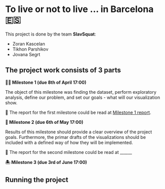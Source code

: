 # To live or not to live ... in Barcelona 🇪🇸 
This project is done by the team **SlavSquat**:

- Zoran Kascelan
- Tikhon Parshikov
- Jovana Segrt

## The project work consists of 3 parts
**💃🏻 Milestone 1 (due 8th of April 17:00)**

The object of this milestone was finding the dataset, perform exploratory analysis, define our problem, and set our goals - what will our visualization show.

📕 The report for the first milestone could be read at [Milestone 1 report](Milestone_1.md).

**🥘 Milestone 2 (due 6th of May 17:00)**

Results of this milestone should provide a clear overview of the project goals. Furthermore, the primar drafts of the visualizations should be included with a defined way of how they will be implemented.

📕 The report for the second milestone could be read at ______


**🏝 Milestone 3 (due 3rd of June 17:00)**

## Running the project

